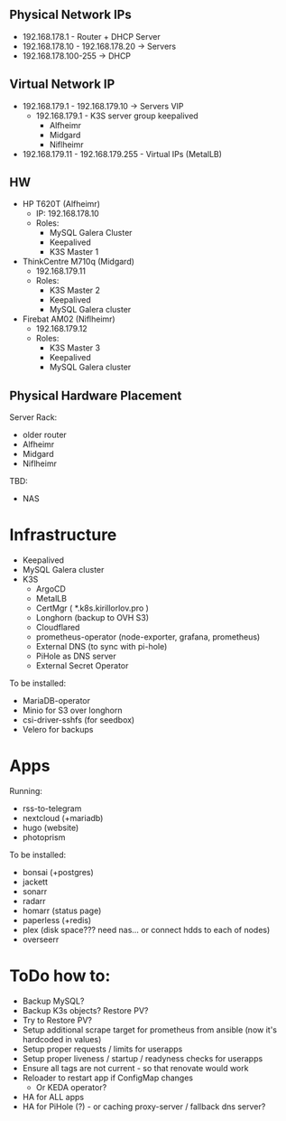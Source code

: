 Physical Network IPs
---

- 192.168.178.1 - Router + DHCP Server 
- 192.168.178.10 - 192.168.178.20 -> Servers
- 192.168.178.100-255 -> DHCP

Virtual Network IP
---
- 192.168.179.1 - 192.168.179.10 -> Servers VIP
  - 192.168.179.1 - K3S server group keepalived
    - Alfheimr
    - Midgard
    - Niflheimr
- 192.168.179.11 - 192.168.179.255 - Virtual IPs (MetalLB)

HW
---
- HP T620T (Alfheimr)
  - IP: 192.168.178.10
  - Roles: 
    - MySQL Galera Cluster
    - Keepalived
    - K3S Master 1
- ThinkCentre M710q (Midgard)     
  - 192.168.179.11
  - Roles:
    - K3S Master 2
    - Keepalived
    - MySQL Galera cluster
- Firebat AM02 (Niflheimr)
  - 192.168.179.12
  - Roles:
    - K3S Master 3
    - Keepalived
    - MySQL Galera cluster

Physical Hardware Placement
---

Server Rack:
 - older router
 - Alfheimr
 - Midgard
 - Niflheimr

TBD:
 - NAS

# Infrastructure

- Keepalived
- MySQL Galera cluster
- K3S
  - ArgoCD
  - MetalLB
  - CertMgr ( *.k8s.kirillorlov.pro )
  - Longhorn (backup to OVH S3)
  - Cloudflared
  - prometheus-operator (node-exporter, grafana, prometheus)
  - External DNS (to sync with pi-hole)
  - PiHole as DNS server
  - External Secret Operator 

To be installed:
  - MariaDB-operator
  - Minio for S3 over longhorn
  - csi-driver-sshfs (for seedbox)
  - Velero for backups

# Apps

Running:
 - rss-to-telegram
 - nextcloud (+mariadb)
 - hugo (website)
 - photoprism

To be installed:
 - bonsai (+postgres)
 - jackett
 - sonarr
 - radarr
 - homarr (status page)
 - paperless (+redis)
 - plex (disk space??? need nas... or connect hdds to each of nodes)
 - overseerr
 
# ToDo how to:

- Backup MySQL?
- Backup K3s objects? Restore PV?
- Try to Restore PV?
- Setup additional scrape target for prometheus from ansible (now it's hardcoded in values)
- Setup proper requests / limits for userapps
- Setup proper liveness / startup / readyness checks for userapps
- Ensure all tags are not current - so that renovate would work
- Reloader to restart app if ConfigMap changes
  - Or KEDA operator? 
- HA for ALL apps
- HA for PiHole (?) - or caching proxy-server / fallback dns server?